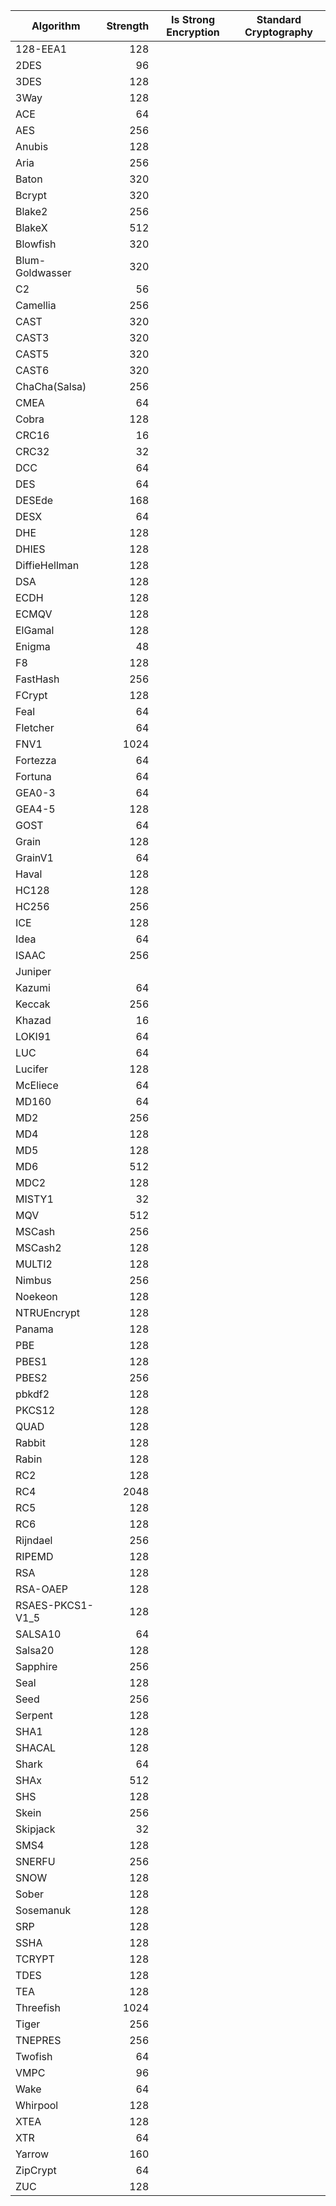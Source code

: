 
| Algorithm        | Strength | Is Strong Encryption | Standard Cryptography |
|------------------|---------:|----------------------|-----------------------|
| 128-EEA1         |      128 |                      | 
| 2DES             |       96 |                      | 
| 3DES             |      128 |                      | 
| 3Way             |      128 |                      | 
| ACE              |       64 |                      | 
| AES              |      256 |                      | 
| Anubis           |      128 |                      | 
| Aria             |      256 |                      | 
| Baton            |      320 |                      | 
| Bcrypt           |      320 |                      | 
| Blake2           |      256 |                      | 
| BlakeX           |      512 |                      | 
| Blowfish         |      320 |                      | 
| Blum-Goldwasser  |      320 |                      | 
| C2               |       56 |                      | 
| Camellia         |      256 |                      | 
| CAST             |      320 |                      | 
| CAST3            |      320 |                      | 
| CAST5            |      320 |                      | 
| CAST6            |      320 |                      | 
| ChaCha(Salsa)    |      256 |                      | 
| CMEA             |       64 |                      | 
| Cobra            |      128 |                      | 
| CRC16            |       16 |                      | 
| CRC32            |       32 |                      | 
| DCC              |       64 |                      | 
| DES              |       64 |                      | 
| DESEde           |      168 |                      | 
| DESX             |       64 |                      | 
| DHE              |      128 |                      | 
| DHIES            |      128 |                      | 
| DiffieHellman    |      128 |                      | 
| DSA              |      128 |                      |
| ECDH             |      128 |                      | 
| ECMQV            |      128 |                      | 
| ElGamal          |      128 |                      | 
| Enigma           |       48 |                      | 
| F8               |      128 |                      | 
| FastHash         |      256 |                      | 
| FCrypt           |      128 |                      | 
| Feal             |       64 |                      | 
| Fletcher         |       64 |                      | 
| FNV1             |     1024 |                      | 
| Fortezza         |       64 |                      | 
| Fortuna          |       64 |                      | 
| GEA0-3           |       64 |                      | 
| GEA4-5           |      128 |                      | 
| GOST             |       64 |                      | 
| Grain            |      128 |                      | 
| GrainV1          |       64 |                      | 
| Haval            |      128 |                      | 
| HC128            |      128 |                      | 
| HC256            |      256 |                      | 
| ICE              |      128 |                      | 
| Idea             |       64 |                      | 
| ISAAC            |      256 |                      | 
| Juniper          |          | 
| Kazumi           |       64 |                      | 
| Keccak           |      256 |                      | 
| Khazad           |       16 |                      | 
| LOKI91           |       64 |                      | 
| LUC              |       64 |                      | 
| Lucifer          |      128 |                      | 
| McEliece         |       64 |                      | 
| MD160            |       64 |                      | 
| MD2              |      256 |                      | 
| MD4              |      128 |                      | 
| MD5              |      128 |                      | 
| MD6              |      512 |                      | 
| MDC2             |      128 |                      | 
| MISTY1           |       32 |                      | 
| MQV              |      512 |                      | 
| MSCash           |      256 |                      | 
| MSCash2          |      128 |                      | 
| MULTI2           |      128 |                      | 
| Nimbus           |      256 |                      | 
| Noekeon          |      128 |                      | 
| NTRUEncrypt      |      128 |                      | 
| Panama           |      128 |                      | 
| PBE              |      128 |                      | 
| PBES1            |      128 |                      | 
| PBES2            |      256 |                      | 
| pbkdf2           |      128 |                      | 
| PKCS12           |      128 |                      |
| QUAD             |      128 |                      | 
| Rabbit           |      128 |                      | 
| Rabin            |      128 |                      | 
| RC2              |      128 |                      | 
| RC4              |     2048 |                      | 
| RC5              |      128 |                      | 
| RC6              |      128 |                      | 
| Rijndael         |      256 |                      | 
| RIPEMD           |      128 |                      | 
| RSA              |      128 |                      | 
| RSA-OAEP         |      128 |                      | 
| RSAES-PKCS1-V1_5 |      128 |                      | 
| SALSA10          |       64 |                      | 
| Salsa20          |      128 |                      | 
| Sapphire         |      256 |                      | 
| Seal             |      128 |                      | 
| Seed             |      256 |                      | 
| Serpent          |      128 |                      | 
| SHA1             |      128 |                      | 
| SHACAL           |      128 |                      | 
| Shark            |       64 |                      | 
| SHAx             |      512 |                      | 
| SHS              |      128 |                      | 
| Skein            |      256 |                      | 
| Skipjack         |       32 |                      | 
| SMS4             |      128 |                      | 
| SNERFU           |      256 |                      | 
| SNOW             |      128 |                      | 
| Sober            |      128 |                      | 
| Sosemanuk        |      128 |                      | 
| SRP              |      128 |                      | 
| SSHA             |      128 |                      | 
| TCRYPT           |      128 |                      | 
| TDES             |      128 |                      | 
| TEA              |      128 |                      | 
| Threefish        |     1024 |                      | 
| Tiger            |      256 |                      | 
| TNEPRES          |      256 |                      | 
| Twofish          |       64 |                      | 
| VMPC             |       96 | 
| Wake             |       64 |                      | 
| Whirpool         |      128 |                      | 
| XTEA             |      128 |                      |
| XTR              |       64 |                      | 
| Yarrow           |      160 |                      | 
| ZipCrypt         |       64 |                      | 
| ZUC              |      128 |                      | 
